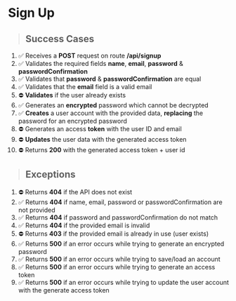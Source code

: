 # Sign Up

> ## Success Cases

1. ✅ Receives a **POST** request on route **/api/signup**
2. ✅ Validates the required fields **name**, **email**, **password** & **passwordConfirmation**
3. ✅ Validates that **password** & **passwordConfirmation** are equal
4. ✅ Validates that the **email** field is a valid email
5. ⛔ **Validates** if the user already exists
6. ✅ Generates an **encrypted** password which cannot be decrypted
7. ✅ **Creates** a user account with the provided data, **replacing** the password for an encrypted password
8. ⛔ Generates an access **token** with the user ID and email
9. ⛔ **Updates** the user data with the generated access token
10. ⛔ Returns **200** with the generated access token + user id

> ## Exceptions

1. ⛔ Returns **404** if the API does not exist
2. ✅ Returns **404** if name, email, password or passwordConfirmation are not provided
3. ✅ Returns **404** if password and passwordConfirmation do not match
4. ✅ Returns **404** if the provided email is invalid
5. ⛔ Returns **403** if the provided email is already in use (user exists)
6. ✅ Returns **500** if an error occurs while trying to generate an encrypted password
7. ✅ Returns **500** if an error occurs while trying to save/load an account
8. ✅ Returns **500** if an error occurs while trying to generate an access token
9. ✅ Returns **500** if an error occurs while trying to update the user account with the generate access token